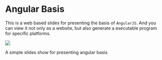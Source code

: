 Angular Basis
=============
This is a web based slides for presenting the basis of `AngularJS`. And you can view it not only as a website, but also generate a executable program for specific platforms.

![](https://github.com/leftstick/AngularSlides/blob/master/res/img/2014-07-16_175219.png)

A simple slides show for presenting angular basis
